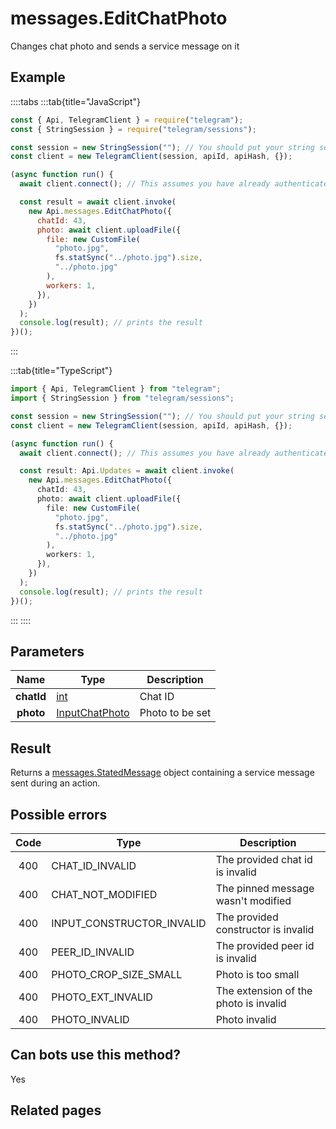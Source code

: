 # messages.EditChatPhoto

Changes chat photo and sends a service message on it

## Example

::::tabs
:::tab{title="JavaScript"}

```js
const { Api, TelegramClient } = require("telegram");
const { StringSession } = require("telegram/sessions");

const session = new StringSession(""); // You should put your string session here
const client = new TelegramClient(session, apiId, apiHash, {});

(async function run() {
  await client.connect(); // This assumes you have already authenticated with .start()

  const result = await client.invoke(
    new Api.messages.EditChatPhoto({
      chatId: 43,
      photo: await client.uploadFile({
        file: new CustomFile(
          "photo.jpg",
          fs.statSync("../photo.jpg").size,
          "../photo.jpg"
        ),
        workers: 1,
      }),
    })
  );
  console.log(result); // prints the result
})();
```

:::

:::tab{title="TypeScript"}

```ts
import { Api, TelegramClient } from "telegram";
import { StringSession } from "telegram/sessions";

const session = new StringSession(""); // You should put your string session here
const client = new TelegramClient(session, apiId, apiHash, {});

(async function run() {
  await client.connect(); // This assumes you have already authenticated with .start()

  const result: Api.Updates = await client.invoke(
    new Api.messages.EditChatPhoto({
      chatId: 43,
      photo: await client.uploadFile({
        file: new CustomFile(
          "photo.jpg",
          fs.statSync("../photo.jpg").size,
          "../photo.jpg"
        ),
        workers: 1,
      }),
    })
  );
  console.log(result); // prints the result
})();
```

:::
::::

## Parameters

|    Name    | Type                                                            | Description     |
| :--------: | --------------------------------------------------------------- | --------------- |
| **chatId** | [int](https://core.telegram.org/type/int)                       | Chat ID         |
| **photo**  | [InputChatPhoto](https://core.telegram.org/type/InputChatPhoto) | Photo to be set |

## Result

Returns a [messages.StatedMessage](https://core.telegram.org/type/messages.StatedMessage) object containing a service message sent during an action.

## Possible errors

| Code | Type                      | Description                           |
| :--: | ------------------------- | ------------------------------------- |
| 400  | CHAT_ID_INVALID           | The provided chat id is invalid       |
| 400  | CHAT_NOT_MODIFIED         | The pinned message wasn't modified    |
| 400  | INPUT_CONSTRUCTOR_INVALID | The provided constructor is invalid   |
| 400  | PEER_ID_INVALID           | The provided peer id is invalid       |
| 400  | PHOTO_CROP_SIZE_SMALL     | Photo is too small                    |
| 400  | PHOTO_EXT_INVALID         | The extension of the photo is invalid |
| 400  | PHOTO_INVALID             | Photo invalid                         |

## Can bots use this method?

Yes

## Related pages
